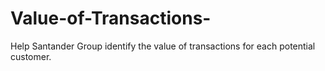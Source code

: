 # Value-of-Transactions-
Help  Santander Group  identify the value of transactions for each potential customer. 

